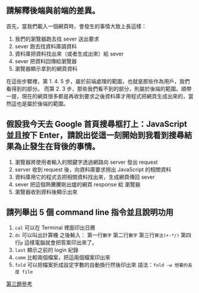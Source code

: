 ## 請解釋後端與前端的差異。

首先，當我們載入一個網頁時，會發生的事情大致上長這樣：
1. 我們的瀏覽器跑去找 sever 送出要求
2. sever 跑去找資料庫調資料
3. 資料庫把資料找出來（或者生成出來）給 sever 
4. sever 把資料回傳給瀏覽器
5. 瀏覽器顯示拿到的網頁資料

在這些步驟裡，第 1. 4. 5 步，屬於前端處理的範圍，也就是那些作為用戶，我們看得到的部分。
而第 2. 3 步，那些我們看不到的部分，則屬於後端的範圍。順帶一提，現在的網頁很多都是再收到要求之後資料庫才用程式把網頁生成出來的，當然這也是屬於後端的範圍。

## 假設我今天去 Google 首頁搜尋框打上：JavaScript 並且按下 Enter，請說出從這一刻開始到我看到搜尋結果為止發生在背後的事情。

1. 瀏覽器將使用者輸入的關鍵字透過網路向 server 發出 request
2. server 收到 request 後，向資料庫要求撈出 JavaScript 的相關資料
3. 資料庫用它的程式去把相關資料找出來，生成網頁傳回 sever
4. sever 把這個熱騰騰剛出爐的網頁 response 給 瀏覽器
5. 瀏覽器收到資料後顯示出來

## 請列舉出 5 個 command line 指令並且說明功用

1. `cal` 可以在 Terminal 裡面印出日曆
2. `dc` 可以叫出計算機
之後輸入：
第一行`數字`
第二行`數字`
第三行`算法(+-*/)`
第四行`p`
這樣電腦就會把答案印出來了。
3. `last` 顯示之前的 login 紀錄
4. `comm` 比較兩個檔案，把這兩個檔案印出來
5. `fold` 可以把檔案折成設定字數的自動換行然後印出來
語法：`fold -w 想要的長度 file`

[第三題參考](https://ss64.com/osx/)
